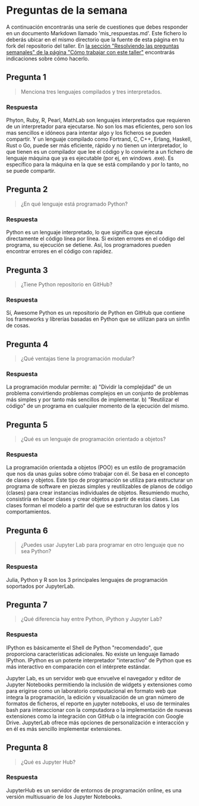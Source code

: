 # Preguntas de la semana

A continuación encontrarás una seríe de cuestiones que debes responder en un
documento Markdown llamado 'mis_respuestas.md'. Este fichero lo deberás ubicar en el mismo directorio que la
fuente de esta página en tu fork del repositorio del taller. En [la sección "Resolviendo las preguntas semanales" de la página "Cómo trabajar con este
taller"](../material_suplementario/como_trabajar/como_trabajar.md#resolviendo-las-preguntas-semanales) encontrarás indicaciones sobre
cómo hacerlo.

## Pregunta 1

> Menciona tres lenguajes compilados y tres interpretados.

### Respuesta

Phyton, Ruby, R, Pearl, MathLab son lenguajes interpretados que requieren de un interpretador para ejecutarse. No son los mas eficientes, pero son los mas sencillos e idóneos para intentar algo y los ficheros se pueden compartir. 
Y un lenguaje compilado como Fortrand, C, C++, Erlang, Haskell, Rust o Go, puede ser más eficiente, rápido y no tienen un interpretador, lo que tienen es un compilador que lee el código y lo convierte a un fichero de lenguaje máquina que ya es ejecutable (por ej, en windows .exe). Es específico para la máquina en la que se está compilando y por lo tanto, no se puede compartir.

## Pregunta 2

> ¿En qué lenguaje está programado Python?

### Respuesta

Python es un lenguaje interpretado, lo que significa que ejecuta directamente el código línea por línea. Si existen errores en el código del programa, su ejecución se detiene. Así, los programadores pueden encontrar errores en el código con rapidez.

## Pregunta 3

> ¿Tiene Python repositorio en GitHub?

### Respuesta

Sí, Awesome Python es un repositorio de Python en GitHub que contiene los frameworks y librerías basadas en Python que se utilizan para un sinfín de cosas.

## Pregunta 4

> ¿Qué ventajas tiene la programación modular?

### Respuesta

La programación modular permite: a) "Dividir la complejidad" de un problema convirtiendo problemas complejos en un conjunto de problemas más simples y por tanto más sencillos de implementar. b) "Reutilizar el código" de un programa en cualquier momento de la ejecución del mismo.

## Pregunta 5

> ¿Qué es un lenguaje de programación orientado a objetos?

### Respuesta

La programación orientada a objetos (POO) es un estilo de programación que nos da unas guías sobre cómo trabajar con él. Se basa en el concepto de clases y objetos. Este tipo de programación se utiliza para estructurar un programa de software en piezas simples y reutilizables de planos de código (clases) para crear instancias individuales de objetos. Resumiendo mucho, consistiría en hacer clases y crear objetos a partir de estas clases. Las clases forman el modelo a partir del que se estructuran los datos y los comportamientos.

## Pregunta 6

> ¿Puedes usar Jupyter Lab para programar en otro lenguaje que no sea Python?

### Respuesta

Julia, Python y R son los 3 principales lenguajes de programación soportados por JupyterLab.


## Pregunta 7

> ¿Qué diferencia hay entre Python, iPython y Jupyter Lab?

### Respuesta

IPython es básicamente el Shell de Python "recomendado", que proporciona características adicionales. No existe un lenguaje llamado IPython. IPython es un potente interpretador "interactivo" de Python que es más interactivo en comparación con el intérprete estándar. 

Jupyter Lab, es un servidor web que envuelve el navegador y editor de Jupyter Notebooks permitiendo la inclusión de widgets y extensiones como para erigirse como un laboratorio computacional en formato web que integra la programación, la edición y visualización de un gran número de formatos de ficheros, el reporte en jupyter notebooks, el uso de terminales bash para interaccionar con la computadora o la implementación de nuevas extensiones como la integración con GitHub o la integración con Google Drive. JupyterLab ofrece más opciones de personalización e interacción y en él es más sencillo implementar extensiones.

## Pregunta 8

> ¿Qué es Jupyter Hub?

### Respuesta

 JupyterHub es un servidor de entornos de programación online, es una versión multiusuario de los Jupyter Notebooks. 



